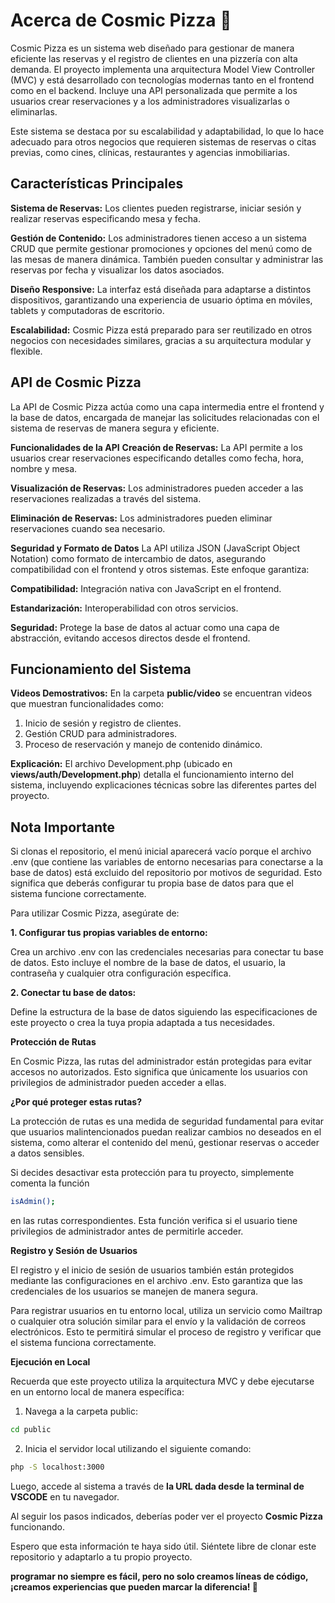 # **Acerca de Cosmic Pizza** 🍕


Cosmic Pizza es un sistema web diseñado para gestionar de manera eficiente las reservas y el registro de clientes en una pizzería con alta demanda. El proyecto implementa una arquitectura Model View Controller (MVC) y está desarrollado con tecnologías modernas tanto en el frontend como en el backend. Incluye una API personalizada que permite a los usuarios crear reservaciones y a los administradores visualizarlas o eliminarlas.

Este sistema se destaca por su escalabilidad y adaptabilidad, lo que lo hace adecuado para otros negocios que requieren sistemas de reservas o citas previas, como cines, clínicas, restaurantes y agencias inmobiliarias.

## Características Principales

**Sistema de Reservas:**
Los clientes pueden registrarse, iniciar sesión y realizar reservas especificando mesa y fecha.

**Gestión de Contenido:**
Los administradores tienen acceso a un sistema CRUD que permite gestionar promociones y opciones del menú como de las mesas de manera dinámica. También pueden consultar y administrar las reservas por fecha y visualizar los datos asociados.

**Diseño Responsive:**
La interfaz está diseñada para adaptarse a distintos dispositivos, garantizando una experiencia de usuario óptima en móviles, tablets y computadoras de escritorio.

**Escalabilidad:**
Cosmic Pizza está preparado para ser reutilizado en otros negocios con necesidades similares, gracias a su arquitectura modular y flexible.

## API de Cosmic Pizza
La API de Cosmic Pizza actúa como una capa intermedia entre el frontend y la base de datos, encargada de manejar las solicitudes relacionadas con el sistema de reservas de manera segura y eficiente.

**Funcionalidades de la API**
**Creación de Reservas:**
La API permite a los usuarios crear reservaciones especificando detalles como fecha, hora, nombre y mesa.

**Visualización de Reservas:**
Los administradores pueden acceder a las reservaciones realizadas a través del sistema.

**Eliminación de Reservas:**
Los administradores pueden eliminar reservaciones cuando sea necesario.

**Seguridad y Formato de Datos**
La API utiliza JSON (JavaScript Object Notation) como formato de intercambio de datos, asegurando compatibilidad con el frontend y otros sistemas. Este enfoque garantiza:

**Compatibilidad:** 
Integración nativa con JavaScript en el frontend.

**Estandarización:** 
Interoperabilidad con otros servicios.

**Seguridad:** Protege la base de datos al actuar como una capa de abstracción, evitando accesos directos desde el frontend.

## Funcionamiento del Sistema

**Videos Demostrativos:**
En la carpeta **public/video** se encuentran videos que muestran funcionalidades como:

1. Inicio de sesión y registro de clientes.
2. Gestión CRUD para administradores.
3. Proceso de reservación y manejo de contenido dinámico.

**Explicación:**
El archivo Development.php (ubicado en **views/auth/Development.php**) detalla el funcionamiento interno del sistema, incluyendo explicaciones técnicas sobre las diferentes partes del proyecto.

## Nota Importante
Si clonas el repositorio, el menú inicial aparecerá vacío porque el archivo .env (que contiene las variables de entorno necesarias para conectarse a la base de datos) está excluido del repositorio por motivos de seguridad. Esto significa que deberás configurar tu propia base de datos para que el sistema funcione correctamente.

Para utilizar Cosmic Pizza, asegúrate de:

**1. Configurar tus propias variables de entorno:**

Crea un archivo .env con las credenciales necesarias para conectar tu base de datos.
Esto incluye el nombre de la base de datos, el usuario, la contraseña y cualquier otra configuración específica.

**2. Conectar tu base de datos:**

Define la estructura de la base de datos siguiendo las especificaciones de este proyecto o crea la tuya propia adaptada a tus necesidades.

**Protección de Rutas**

En Cosmic Pizza, las rutas del administrador están protegidas para evitar accesos no autorizados. Esto significa que únicamente los usuarios con privilegios de administrador pueden acceder a ellas.

**¿Por qué proteger estas rutas?**

La protección de rutas es una medida de seguridad fundamental para evitar que usuarios malintencionados puedan realizar cambios no deseados en el sistema, como alterar el contenido del menú, gestionar reservas o acceder a datos sensibles.

Si decides desactivar esta protección para tu proyecto, simplemente comenta la función

```bash
isAdmin();
```
en las rutas correspondientes. Esta función verifica si el usuario tiene privilegios de administrador antes de permitirle acceder.

**Registro y Sesión de Usuarios**

El registro y el inicio de sesión de usuarios también están protegidos mediante las configuraciones en el archivo .env. Esto garantiza que las credenciales de los usuarios se manejen de manera segura.

Para registrar usuarios en tu entorno local, utiliza un servicio como Mailtrap o cualquier otra solución similar para el envío y la validación de correos electrónicos. Esto te permitirá simular el proceso de registro y verificar que el sistema funciona correctamente.

**Ejecución en Local**

Recuerda que este proyecto utiliza la arquitectura MVC y debe ejecutarse en un entorno local de manera específica:

1. Navega a la carpeta public:
```bash
cd public
```
2. Inicia el servidor local utilizando el siguiente comando:
```bash
php -S localhost:3000
```
Luego, accede al sistema a través de **la URL dada desde la terminal de VSCODE** en tu navegador.

Al seguir los pasos indicados, deberías poder ver el proyecto **Cosmic Pizza** funcionando.

Espero que esta información te haya sido útil. Siéntete libre de clonar este repositorio y adaptarlo a tu propio proyecto.

**programar no siempre es fácil, pero no solo creamos líneas de código, ¡creamos experiencias que pueden marcar la diferencia! 🚀**



